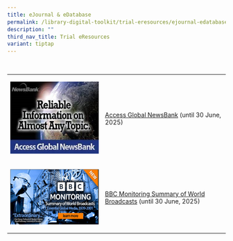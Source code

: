 ```yaml
---
title: eJournal & eDatabase
permalink: /library-digital-toolkit/trial-eresources/ejournal-edatabase/
description: ""
third_nav_title: Trial eResources
variant: tiptap
---
```

<p>&nbsp;</p>
<table style="minWidth: 50px">
<colgroup>
<col>
<col>
</colgroup>
<tbody>
<tr>
<td rowspan="1" colspan="1">
<p></p><a class="isomer-image-wrapper" href="https://anglochineseschooli.sharepoint.com/sites/ACSIeResources/SitePages/Trial-Free-eResource.aspx"><img style="width: 100%" height="auto" width="100%" alt="" src="/images/NewsBank.jpg"></a>
<p></p>
</td>
<td rowspan="1" colspan="1">
<p><a href="https://anglochineseschooli.sharepoint.com/sites/ACSIeResources/SitePages/Trial-Free-eResource.aspx" rel="noopener noreferrer nofollow" target="_blank">Access Global NewsBank</a> (until
30 June, 2025)</p>
</td>
</tr>
<tr>
<td rowspan="1" colspan="1">
<p></p><a class="isomer-image-wrapper" href="https://anglochineseschooli.sharepoint.com/sites/ACSIeResources/SitePages/eJournal-&amp;-eDatabase.aspx#bbc-monitoring-summary-of-world-broadcasts"><img style="width: 100%" height="auto" width="100%" alt="" src="/images/BBC.png"></a>
<p></p>
</td>
<td rowspan="1" colspan="1">
<p><a href="https://anglochineseschooli.sharepoint.com/sites/ACSIeResources/SitePages/eJournal-&amp;-eDatabase.aspx#bbc-monitoring-summary-of-world-broadcasts" rel="noopener noreferrer nofollow" target="_blank">BBC Monitoring Summary of World Broadcasts</a> (until
30 June, 2025)</p>
<p></p>
</td>
</tr>
</tbody>
</table>
<p></p>